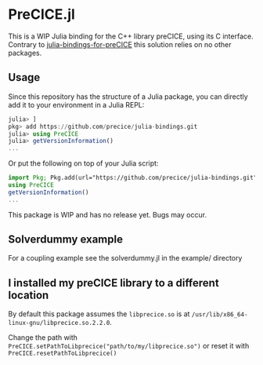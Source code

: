 # PreCICE.jl

This is a WIP Julia binding for the C++ library preCICE, using its C interface. Contrary to [julia-bindings-for-preCICE](https://github.com/pavelkharitenko/julia-binding-for-preCICE) this solution relies on no other packages.

## Usage


Since this repository has the structure of a Julia package, you can directly add it to your environment in a Julia REPL:

```julia
julia> ]
pkg> add https://github.com/precice/julia-bindings.git
julia> using PreCICE
julia> getVersionInformation()
...
```

Or put the following on top of your Julia script:

```julia
import Pkg; Pkg.add(url="https://github.com/precice/julia-bindings.git")
using PreCICE
getVersionInformation()
...
```

This package is WIP and has no release yet. Bugs may occur.

## Solverdummy example

For a coupling example see the solverdummy.jl in the example/ directory

## I installed my preCICE library to a different location

By default this package assumes the `libprecice.so` is at `/usr/lib/x86_64-linux-gnu/libprecice.so.2.2.0`.

Change the path with `PreCICE.setPathToLibprecice("path/to/my/libprecice.so")` or reset it with `PreCICE.resetPathToLibprecice()`
